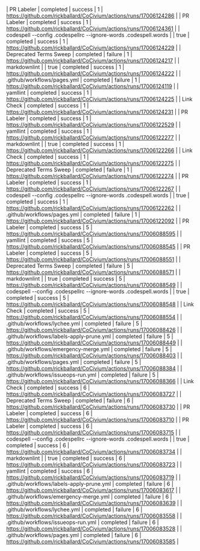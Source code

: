 | PR Labeler | completed | success | 1 | https://github.com/rickballard/CoCivium/actions/runs/17006124286 |
| PR Labeler | completed | success | 1 | https://github.com/rickballard/CoCivium/actions/runs/17006124361 |
| codespell --config .codespellrc --ignore-words .codespell.words  |  |  true | completed | success | 1 | https://github.com/rickballard/CoCivium/actions/runs/17006124229 |
| Deprecated Terms Sweep | completed | failure | 1 | https://github.com/rickballard/CoCivium/actions/runs/17006124217 |
| markdownlint  |  |  true | completed | success | 1 | https://github.com/rickballard/CoCivium/actions/runs/17006124222 |
| .github/workflows/pages.yml | completed | failure | 1 | https://github.com/rickballard/CoCivium/actions/runs/17006124119 |
| yamllint | completed | success | 1 | https://github.com/rickballard/CoCivium/actions/runs/17006124225 |
| Link Check | completed | success | 1 | https://github.com/rickballard/CoCivium/actions/runs/17006124231 |
| PR Labeler | completed | success | 1 | https://github.com/rickballard/CoCivium/actions/runs/17006122529 |
| yamllint | completed | success | 1 | https://github.com/rickballard/CoCivium/actions/runs/17006122277 |
| markdownlint  |  |  true | completed | success | 1 | https://github.com/rickballard/CoCivium/actions/runs/17006122266 |
| Link Check | completed | success | 1 | https://github.com/rickballard/CoCivium/actions/runs/17006122275 |
| Deprecated Terms Sweep | completed | failure | 1 | https://github.com/rickballard/CoCivium/actions/runs/17006122274 |
| PR Labeler | completed | success | 1 | https://github.com/rickballard/CoCivium/actions/runs/17006122267 |
| codespell --config .codespellrc --ignore-words .codespell.words  |  |  true | completed | success | 1 | https://github.com/rickballard/CoCivium/actions/runs/17006122262 |
| .github/workflows/pages.yml | completed | failure | 1 | https://github.com/rickballard/CoCivium/actions/runs/17006122092 |
| PR Labeler | completed | success | 5 | https://github.com/rickballard/CoCivium/actions/runs/17006088595 |
| yamllint | completed | success | 5 | https://github.com/rickballard/CoCivium/actions/runs/17006088545 |
| PR Labeler | completed | success | 5 | https://github.com/rickballard/CoCivium/actions/runs/17006088551 |
| Deprecated Terms Sweep | completed | failure | 5 | https://github.com/rickballard/CoCivium/actions/runs/17006088571 |
| markdownlint  |  |  true | completed | success | 5 | https://github.com/rickballard/CoCivium/actions/runs/17006088549 |
| codespell --config .codespellrc --ignore-words .codespell.words  |  |  true | completed | success | 5 | https://github.com/rickballard/CoCivium/actions/runs/17006088548 |
| Link Check | completed | success | 5 | https://github.com/rickballard/CoCivium/actions/runs/17006088554 |
| .github/workflows/lychee.yml | completed | failure | 5 | https://github.com/rickballard/CoCivium/actions/runs/17006088426 |
| .github/workflows/labels-apply-prune.yml | completed | failure | 5 | https://github.com/rickballard/CoCivium/actions/runs/17006088449 |
| .github/workflows/emergency-merge.yml | completed | failure | 5 | https://github.com/rickballard/CoCivium/actions/runs/17006088403 |
| .github/workflows/pages.yml | completed | failure | 5 | https://github.com/rickballard/CoCivium/actions/runs/17006088384 |
| .github/workflows/issueops-run.yml | completed | failure | 5 | https://github.com/rickballard/CoCivium/actions/runs/17006088366 |
| Link Check | completed | success | 6 | https://github.com/rickballard/CoCivium/actions/runs/17006083727 |
| Deprecated Terms Sweep | completed | failure | 6 | https://github.com/rickballard/CoCivium/actions/runs/17006083730 |
| PR Labeler | completed | success | 6 | https://github.com/rickballard/CoCivium/actions/runs/17006083710 |
| PR Labeler | completed | success | 6 | https://github.com/rickballard/CoCivium/actions/runs/17006083715 |
| codespell --config .codespellrc --ignore-words .codespell.words  |  |  true | completed | success | 6 | https://github.com/rickballard/CoCivium/actions/runs/17006083734 |
| markdownlint  |  |  true | completed | success | 6 | https://github.com/rickballard/CoCivium/actions/runs/17006083723 |
| yamllint | completed | success | 6 | https://github.com/rickballard/CoCivium/actions/runs/17006083719 |
| .github/workflows/labels-apply-prune.yml | completed | failure | 6 | https://github.com/rickballard/CoCivium/actions/runs/17006083617 |
| .github/workflows/emergency-merge.yml | completed | failure | 6 | https://github.com/rickballard/CoCivium/actions/runs/17006083639 |
| .github/workflows/lychee.yml | completed | failure | 6 | https://github.com/rickballard/CoCivium/actions/runs/17006083558 |
| .github/workflows/issueops-run.yml | completed | failure | 6 | https://github.com/rickballard/CoCivium/actions/runs/17006083528 |
| .github/workflows/pages.yml | completed | failure | 6 | https://github.com/rickballard/CoCivium/actions/runs/17006083585 |

